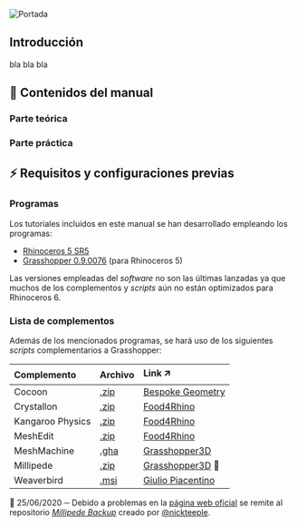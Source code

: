 ![Portada](https://www.medical-exercise.com/wp-content/uploads/2009/03/microscopio.jpg)
## Introducción
bla bla bla

## 🌱 Contenidos del manual

### Parte teórica

### Parte práctica

## ⚡ Requisitos y configuraciones previas

### Programas
Los tutoriales incluidos en este manual se han desarrollado empleando los programas:
* [Rhinoceros 5 SR5](https://www.rhino3d.com/download/rhino/5/latest)
* [Grasshopper 0.9.0076](https://www.grasshopper3d.com/page/download-1) (para Rhinoceros 5)

Las versiones empleadas del *software* no son las últimas lanzadas ya que muchos de los complementos y *scripts* aún no están optimizados para Rhinoceros 6.

### Lista de complementos
Además de los mencionados programas, se hará uso de los siguientes *scripts* complementarios a Grasshopper:

| Complemento      | Archivo | Link 🡭
| :--------------- | ------- | :---------------------
| Cocoon           | [.zip][11] | [Bespoke Geometry][1]
| Crystallon       | [.zip][12] | [Food4Rhino][2]
| Kangaroo Physics | [.zip][13] | [Food4Rhino][3]
| MeshEdit         | [.zip][14] | [Food4Rhino][4]
| MeshMachine      | [.gha][15] | [Grasshopper3D][5]
| Millipede        | [.zip][16] | [Grasshopper3D][6] 📍
| Weaverbird       | [.msi][17] | [Giulio Piacentino][7]

📍 25/06/2020 ─ Debido a problemas en la [página web oficial][8] se remite al repositorio *[Millipede Backup][9]* creado por [@nickteeple][10].

[1]:http://www.bespokegeometry.com/2015/07/22/cocoon/
[2]:https://www.food4rhino.com/app/crystallon
[3]:https://www.food4rhino.com/app/kangaroo-physics
[4]:https://www.food4rhino.com/app/meshedit
[5]:https://www.grasshopper3d.com/profiles/blogs/meshmachine-update
[6]:https://www.grasshopper3d.com/group/millipede
[7]:http://www.giuliopiacentino.com/weaverbird/

[8]:http://www.sawapan.eu/sections/section88_Millipede/downloadF.html
[9]:https://github.com/nickteeple/millipede-backup
[10]:https://github.com/nickteeple

[11]:https://github.com/4lmapa/tfg-amp_manual-repo/blob/master/Complementos/Cocoon.zip
[12]:https://github.com/4lmapa/tfg-amp_manual-repo/blob/master/Complementos/Crystallon.zip
[13]:https://github.com/4lmapa/tfg-amp_manual-repo/blob/master/Complementos/Kangaroo.zip
[14]:https://github.com/4lmapa/tfg-amp_manual-repo/blob/master/Complementos/MeshEdit.zip
[15]:https://github.com/4lmapa/tfg-amp_manual-repo/blob/master/Complementos/MeshMachine.gha
[16]:https://github.com/4lmapa/tfg-amp_manual-repo/blob/master/Complementos/Millipede.zip
[17]:https://github.com/4lmapa/tfg-amp_manual-repo/blob/master/Complementos/Weaverbird.msi
